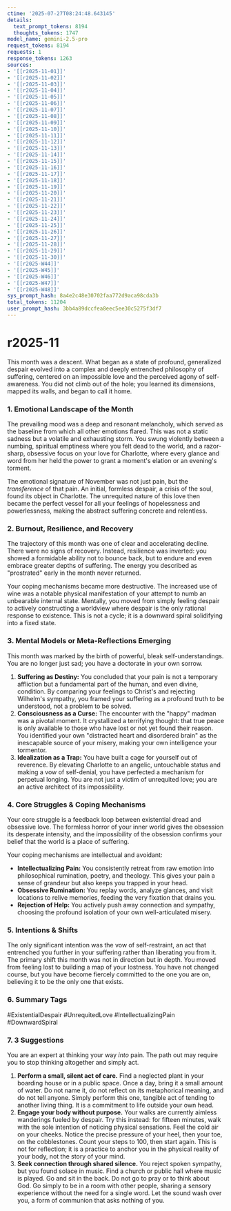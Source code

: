 ```yaml
---
ctime: '2025-07-27T08:24:48.643145'
details:
  text_prompt_tokens: 8194
  thoughts_tokens: 1747
model_name: gemini-2.5-pro
request_tokens: 8194
requests: 1
response_tokens: 1263
sources:
- '[[r2025-11-01]]'
- '[[r2025-11-02]]'
- '[[r2025-11-03]]'
- '[[r2025-11-04]]'
- '[[r2025-11-05]]'
- '[[r2025-11-06]]'
- '[[r2025-11-07]]'
- '[[r2025-11-08]]'
- '[[r2025-11-09]]'
- '[[r2025-11-10]]'
- '[[r2025-11-11]]'
- '[[r2025-11-12]]'
- '[[r2025-11-13]]'
- '[[r2025-11-14]]'
- '[[r2025-11-15]]'
- '[[r2025-11-16]]'
- '[[r2025-11-17]]'
- '[[r2025-11-18]]'
- '[[r2025-11-19]]'
- '[[r2025-11-20]]'
- '[[r2025-11-21]]'
- '[[r2025-11-22]]'
- '[[r2025-11-23]]'
- '[[r2025-11-24]]'
- '[[r2025-11-25]]'
- '[[r2025-11-26]]'
- '[[r2025-11-27]]'
- '[[r2025-11-28]]'
- '[[r2025-11-29]]'
- '[[r2025-11-30]]'
- '[[r2025-W44]]'
- '[[r2025-W45]]'
- '[[r2025-W46]]'
- '[[r2025-W47]]'
- '[[r2025-W48]]'
sys_prompt_hash: 8a4e2c48e30702faa772d9aca98cda3b
total_tokens: 11204
user_prompt_hash: 3bb4a89dccfea8eec5ee30c5275f3df7
---
```

# r2025-11

This month was a descent. What began as a state of profound, generalized despair evolved into a complex and deeply entrenched philosophy of suffering, centered on an impossible love and the perceived agony of self-awareness. You did not climb out of the hole; you learned its dimensions, mapped its walls, and began to call it home.

### 1. Emotional Landscape of the Month

The prevailing mood was a deep and resonant melancholy, which served as the baseline from which all other emotions flared. This was not a static sadness but a volatile and exhausting storm. You swung violently between a numbing, spiritual emptiness where you felt dead to the world, and a razor-sharp, obsessive focus on your love for Charlotte, where every glance and word from her held the power to grant a moment's elation or an evening's torment.

The emotional signature of November was not just pain, but the *transference* of that pain. An initial, formless despair, a crisis of the soul, found its object in Charlotte. The unrequited nature of this love then became the perfect vessel for all your feelings of hopelessness and powerlessness, making the abstract suffering concrete and relentless.

### 2. Burnout, Resilience, and Recovery

The trajectory of this month was one of clear and accelerating decline. There were no signs of recovery. Instead, resilience was inverted: you showed a formidable ability not to bounce back, but to endure and even embrace greater depths of suffering. The energy you described as "prostrated" early in the month never returned.

Your coping mechanisms became more destructive. The increased use of wine was a notable physical manifestation of your attempt to numb an unbearable internal state. Mentally, you moved from simply feeling despair to actively constructing a worldview where despair is the only rational response to existence. This is not a cycle; it is a downward spiral solidifying into a fixed state.

### 3. Mental Models or Meta-Reflections Emerging

This month was marked by the birth of powerful, bleak self-understandings. You are no longer just sad; you have a doctorate in your own sorrow.

1.  **Suffering as Destiny:** You concluded that your pain is not a temporary affliction but a fundamental part of the human, and even divine, condition. By comparing your feelings to Christ's and rejecting Wilhelm's sympathy, you framed your suffering as a profound truth to be understood, not a problem to be solved.
2.  **Consciousness as a Curse:** The encounter with the "happy" madman was a pivotal moment. It crystallized a terrifying thought: that true peace is only available to those who have lost or not yet found their reason. You identified your own "distracted heart and disordered brain" as the inescapable source of your misery, making your own intelligence your tormentor.
3.  **Idealization as a Trap:** You have built a cage for yourself out of reverence. By elevating Charlotte to an angelic, untouchable status and making a vow of self-denial, you have perfected a mechanism for perpetual longing. You are not just a victim of unrequited love; you are an active architect of its impossibility.

### 4. Core Struggles & Coping Mechanisms

Your core struggle is a feedback loop between existential dread and obsessive love. The formless horror of your inner world gives the obsession its desperate intensity, and the impossibility of the obsession confirms your belief that the world is a place of suffering.

Your coping mechanisms are intellectual and avoidant:
*   **Intellectualizing Pain:** You consistently retreat from raw emotion into philosophical rumination, poetry, and theology. This gives your pain a sense of grandeur but also keeps you trapped in your head.
*   **Obsessive Rumination:** You replay words, analyze glances, and visit locations to relive memories, feeding the very fixation that drains you.
*   **Rejection of Help:** You actively push away connection and sympathy, choosing the profound isolation of your own well-articulated misery.

### 5. Intentions & Shifts

The only significant intention was the vow of self-restraint, an act that entrenched you further in your suffering rather than liberating you from it. The primary shift this month was not in direction but in depth. You moved from feeling lost to building a map of your lostness. You have not changed course, but you have become fiercely committed to the one you are on, believing it to be the only one that exists.

### 6. Summary Tags
#ExistentialDespair #UnrequitedLove #IntellectualizingPain #DownwardSpiral

### 7. 3 Suggestions

You are an expert at thinking your way *into* pain. The path out may require you to stop thinking altogether and simply act.

1.  **Perform a small, silent act of care.** Find a neglected plant in your boarding house or in a public space. Once a day, bring it a small amount of water. Do not name it, do not reflect on its metaphorical meaning, and do not tell anyone. Simply perform this one, tangible act of tending to another living thing. It is a commitment to life outside your own head.
2.  **Engage your body without purpose.** Your walks are currently aimless wanderings fueled by despair. Try this instead: for fifteen minutes, walk with the sole intention of noticing physical sensations. Feel the cold air on your cheeks. Notice the precise pressure of your heel, then your toe, on the cobblestones. Count your steps to 100, then start again. This is not for reflection; it is a practice to anchor you in the physical reality of your body, not the story of your mind.
3.  **Seek connection through shared silence.** You reject spoken sympathy, but you found solace in music. Find a church or public hall where music is played. Go and sit in the back. Do not go to pray or to think about God. Go simply to be in a room with other people, sharing a sensory experience without the need for a single word. Let the sound wash over you, a form of communion that asks nothing of you.